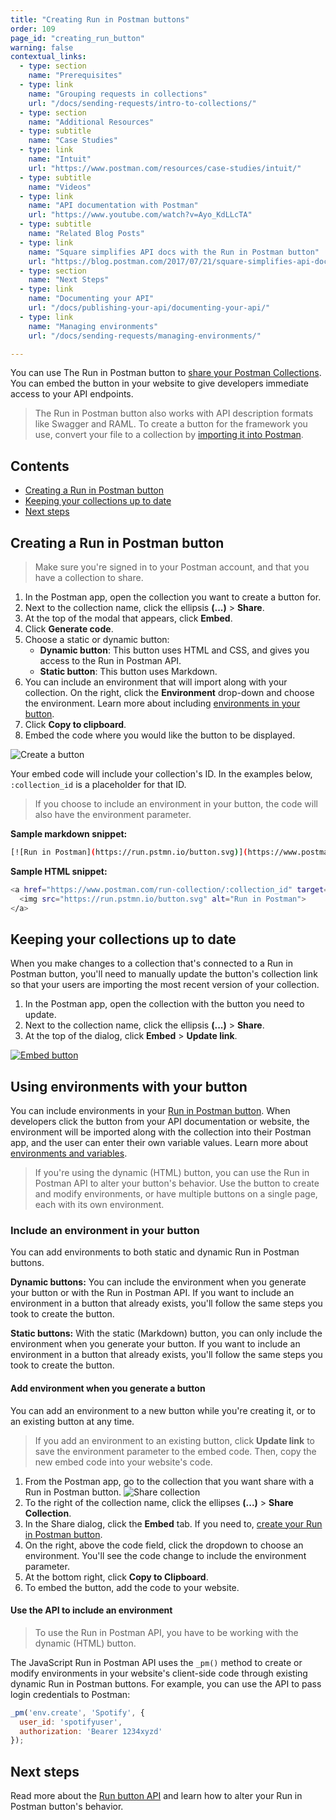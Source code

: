 ```yaml
---
title: "Creating Run in Postman buttons"
order: 109
page_id: "creating_run_button"
warning: false
contextual_links:
  - type: section
    name: "Prerequisites"
  - type: link
    name: "Grouping requests in collections"
    url: "/docs/sending-requests/intro-to-collections/"
  - type: section
    name: "Additional Resources"
  - type: subtitle
    name: "Case Studies"
  - type: link
    name: "Intuit"
    url: "https://www.postman.com/resources/case-studies/intuit/"
  - type: subtitle
    name: "Videos"
  - type: link
    name: "API documentation with Postman"
    url: "https://www.youtube.com/watch?v=Ayo_KdLLcTA"
  - type: subtitle
    name: "Related Blog Posts"
  - type: link
    name: "Square simplifies API docs with the Run in Postman button"
    url: "https://blog.postman.com/2017/07/21/square-simplifies-api-docs-with-the-run-in-postman-button/"
  - type: section
    name: "Next Steps"
  - type: link
    name: "Documenting your API"
    url: "/docs/publishing-your-api/documenting-your-api/"
  - type: link
    name: "Managing environments"
    url: "/docs/sending-requests/managing-environments/"

---
```


You can use The Run in Postman button to [share your Postman Collections](/docs/collaborating-in-postman/sharing/). You can embed the button in your website to give developers immediate access to your API endpoints.

> The Run in Postman button also works with API description formats like Swagger and RAML. To create a button for the framework you use, convert your file to a collection by [importing it into Postman](/docs/getting-started/importing-and-exporting-data/).

## Contents

* [Creating a Run in Postman button](#creating-a-run-in-postman-button)
* [Keeping your collections up to date](#keeping-your-collections-up-to-date)
* [Next steps](#next-steps)

## Creating a Run in Postman button

> Make sure you're signed in to your Postman account, and that you have a collection to share.

1. In the Postman app, open the collection you want to create a button for.
2. Next to the collection name, click the ellipsis **(...)** > **Share**.
3. At the top of the modal that appears, click **Embed**.
4. Click **Generate code**.
5. Choose a static or dynamic button:
   * **Dynamic button**: This button uses HTML and CSS, and gives you access to the Run in Postman API.
   * **Static button**: This button uses Markdown.
6. You can include an environment that will import along with your collection. On the right, click the **Environment** drop-down and choose the environment. Learn more about including [environments in your button](/docs/publishing-your-api/run-in-postman/creating-run-button/#using-environments-with-your-button).
7. Click **Copy to clipboard**.
8. Embed the code where you would like the button to be displayed.

![Create a button](https://assets.postman.com/postman-docs/Creating+RIP+button+gif.gif)

Your embed code will include your collection's ID. In the examples below, `:collection_id` is a placeholder for that ID.

> If you choose to include an environment in your button, the code will also have the environment parameter.

**Sample markdown snippet:**

```bash
[![Run in Postman](https://run.pstmn.io/button.svg)](https://www.postman.com/run-collection/:collection_id)
```

**Sample HTML snippet:**

```bash
<a href="https://www.postman.com/run-collection/:collection_id" target="_blank">
  <img src="https://run.pstmn.io/button.svg" alt="Run in Postman">
</a>
```

## Keeping your collections up to date

When you make changes to a collection that's connected to a Run in Postman button, you'll need to manually update the button's collection link so that your users are importing the most recent version of your collection.

1. In the Postman app, open the collection with the button you need to update.
2. Next to the collection name, click the ellipsis **(...)** > **Share**.
3. At the top of the dialog, click **Embed** > **Update link**.

[![Embed button](https://assets.postman.com/postman-docs/59020943.png)](https://assets.postman.com/postman-docs/59020943.png)

## Using environments with your button

You can include environments in your [Run in Postman button](/docs/publishing-your-api/run-in-postman/creating-run-button/). When developers click the button from your API documentation or website, the environment will be imported along with the collection into their Postman app, and the user can enter their own variable values. Learn more about [environments and variables](/docs/sending-requests/variables/).

> If you're using the dynamic (HTML) button, you can use the Run in Postman API to alter your button's behavior. Use the button to create and modify environments, or have multiple buttons on a single page, each with its own environment.

### Include an environment in your button

You can add environments to both static and dynamic Run in Postman buttons.

**Dynamic buttons:** You can include the environment when you generate your button or with the Run in Postman API. If you want to include an environment in a button that already exists, you'll follow the same steps you took to create the button.  

**Static buttons:** With the static (Markdown) button, you can only include the environment when you generate your button. If you want to include an environment in a button that already exists, you'll follow the same steps you took to create the button.

#### Add environment when you generate a button

You can add an environment to a new button while you're creating it, or to an existing button at any time.

> If you add an environment to an existing button, click **Update link** to save the environment parameter to the embed code. Then, copy the new embed code into your website's code.

1. From the Postman app, go to the collection that you want share with a Run in Postman button. ![Share collection](https://assets.postman.com/postman-docs/collection-menu-share.png)
2. To the right of the collection name, click the ellipses **(...)** > **Share Collection**.
3. In the Share dialog, click the **Embed** tab. If you need to, [create your Run in Postman button](/docs/publishing-your-api/run-in-postman/creating-run-button/).
4. On the right, above the code field, click the dropdown to choose an environment. You'll see the code change to include the environment parameter.
5. At the bottom right, click **Copy to Clipboard**.
6. To embed the button, add the code to your website.

#### Use the API to include an environment

> To use the Run in Postman API, you have to be working with the dynamic (HTML) button.

The JavaScript Run in Postman API uses the `_pm()` method to create or modify environments in your website's client-side code through existing dynamic Run in Postman buttons. For example, you can use the API to pass login credentials to Postman:

```javascript
_pm('env.create', 'Spotify', {
  user_id: 'spotifyuser',
  authorization: 'Bearer 1234xyzd'
});
```

## Next steps

Read more about the [Run button API](/docs/publishing-your-api/run-in-postman/run-button-API/) and learn how to alter your Run in Postman button's behavior.
